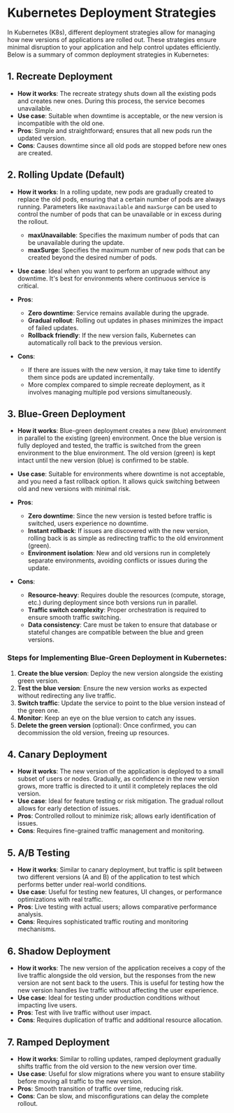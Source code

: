 # Kubernetes Deployment Strategies

In Kubernetes (K8s), different deployment strategies allow for managing how new versions of applications are rolled out. These strategies ensure minimal disruption to your application and help control updates efficiently. Below is a summary of common deployment strategies in Kubernetes:

## 1. Recreate Deployment
- **How it works**: The recreate strategy shuts down all the existing pods and creates new ones. During this process, the service becomes unavailable.
- **Use case**: Suitable when downtime is acceptable, or the new version is incompatible with the old one.
- **Pros**: Simple and straightforward; ensures that all new pods run the updated version.
- **Cons**: Causes downtime since all old pods are stopped before new ones are created.

## 2. Rolling Update (Default)
- **How it works**: In a rolling update, new pods are gradually created to replace the old pods, ensuring that a certain number of pods are always running. Parameters like `maxUnavailable` and `maxSurge` can be used to control the number of pods that can be unavailable or in excess during the rollout.
  
  - **maxUnavailable**: Specifies the maximum number of pods that can be unavailable during the update.
  - **maxSurge**: Specifies the maximum number of new pods that can be created beyond the desired number of pods.

- **Use case**: Ideal when you want to perform an upgrade without any downtime. It's best for environments where continuous service is critical.
- **Pros**: 
  - **Zero downtime**: Service remains available during the upgrade.
  - **Gradual rollout**: Rolling out updates in phases minimizes the impact of failed updates.
  - **Rollback friendly**: If the new version fails, Kubernetes can automatically roll back to the previous version.
- **Cons**: 
  - If there are issues with the new version, it may take time to identify them since pods are updated incrementally.
  - More complex compared to simple recreate deployment, as it involves managing multiple pod versions simultaneously.

## 3. Blue-Green Deployment
- **How it works**: Blue-green deployment creates a new (blue) environment in parallel to the existing (green) environment. Once the blue version is fully deployed and tested, the traffic is switched from the green environment to the blue environment. The old version (green) is kept intact until the new version (blue) is confirmed to be stable.

- **Use case**: Suitable for environments where downtime is not acceptable, and you need a fast rollback option. It allows quick switching between old and new versions with minimal risk.
  
- **Pros**:
  - **Zero downtime**: Since the new version is tested before traffic is switched, users experience no downtime.
  - **Instant rollback**: If issues are discovered with the new version, rolling back is as simple as redirecting traffic to the old environment (green).
  - **Environment isolation**: New and old versions run in completely separate environments, avoiding conflicts or issues during the update.
  
- **Cons**:
  - **Resource-heavy**: Requires double the resources (compute, storage, etc.) during deployment since both versions run in parallel.
  - **Traffic switch complexity**: Proper orchestration is required to ensure smooth traffic switching.
  - **Data consistency**: Care must be taken to ensure that database or stateful changes are compatible between the blue and green versions.

### Steps for Implementing Blue-Green Deployment in Kubernetes:
1. **Create the blue version**: Deploy the new version alongside the existing green version.
2. **Test the blue version**: Ensure the new version works as expected without redirecting any live traffic.
3. **Switch traffic**: Update the service to point to the blue version instead of the green one.
4. **Monitor**: Keep an eye on the blue version to catch any issues.
5. **Delete the green version** (optional): Once confirmed, you can decommission the old version, freeing up resources.

## 4. Canary Deployment
- **How it works**: The new version of the application is deployed to a small subset of users or nodes. Gradually, as confidence in the new version grows, more traffic is directed to it until it completely replaces the old version.
- **Use case**: Ideal for feature testing or risk mitigation. The gradual rollout allows for early detection of issues.
- **Pros**: Controlled rollout to minimize risk; allows early identification of issues.
- **Cons**: Requires fine-grained traffic management and monitoring.

## 5. A/B Testing
- **How it works**: Similar to canary deployment, but traffic is split between two different versions (A and B) of the application to test which performs better under real-world conditions.
- **Use case**: Useful for testing new features, UI changes, or performance optimizations with real traffic.
- **Pros**: Live testing with actual users; allows comparative performance analysis.
- **Cons**: Requires sophisticated traffic routing and monitoring mechanisms.

## 6. Shadow Deployment
- **How it works**: The new version of the application receives a copy of the live traffic alongside the old version, but the responses from the new version are not sent back to the users. This is useful for testing how the new version handles live traffic without affecting the user experience.
- **Use case**: Ideal for testing under production conditions without impacting live users.
- **Pros**: Test with live traffic without user impact.
- **Cons**: Requires duplication of traffic and additional resource allocation.

## 7. Ramped Deployment
- **How it works**: Similar to rolling updates, ramped deployment gradually shifts traffic from the old version to the new version over time.
- **Use case**: Useful for slow migrations where you want to ensure stability before moving all traffic to the new version.
- **Pros**: Smooth transition of traffic over time, reducing risk.
- **Cons**: Can be slow, and misconfigurations can delay the complete rollout.
